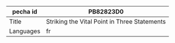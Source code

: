 |pecha id | PB82823D0
| --- | --- 
|Title | Striking the Vital Point in Three Statements 
|Languages | fr